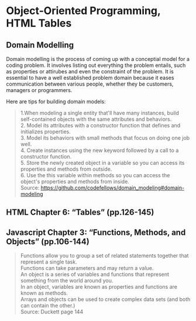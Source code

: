 # Object-Oriented Programming, HTML Tables

## Domain Modelling
Domain modelling is the process of coming up with a conceptial model for a coding problem. It involves listing out everything the problem entails, such as properties or attirubes and even the constraint of the problem. It is essential to have a well established problem domain because it eases communication between various people, whether they be customers, managers or programmers.

Here are tips for building domain models:

> 1.When modeling a single entity that'll have many instances, build self-contained objects with the same attributes and behaviors.<br>
> 2. Model its attributes with a constructor function that defines and initializes properties.<br>
> 3. Model its behaviors with small methods that focus on doing one job well.<br>
> 4. Create instances using the new keyword followed by a call to a constructor function.<br>
> 5. Store the newly created object in a variable so you can access its properties and methods from outside.<br>
> 6. Use the this variable within methods so you can access the object's properties and methods from inside.<br>
> Source: https://github.com/codefellows/domain_modeling#domain-modeling

## HTML Chapter 6: “Tables” (pp.126-145)



## Javascript Chapter 3: “Functions, Methods, and Objects” (pp.106-144)
> Functions allow you to group a set of related statements together that represent a single task.<br>
> Functions can take parameters and may return a value.<br>
> An object is a series of variables and functions that represent something from the world around you.<br>
> In an object, variables are known as properties and functions are known as methods.<br>
> Arrays and objects can be used to create complex data sets (and both can contain the other.)<br>
> Source: Duckett page 144
